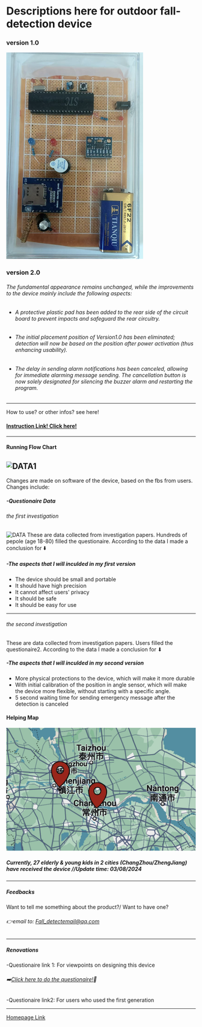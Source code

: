 
# Descriptions here for outdoor fall-detection device

 ### version 1.0
![DATA](DEV.png)    

 ### version 2.0
###### The fundamental appearance remains unchanged, while the improvements to the device mainly include the following aspects:

- ###### A protective plastic pad has been added to the rear side of the circuit board to prevent impacts and safeguard the rear circuitry.
- ######  The initial placement position of Version1.0 has been eliminated; detection will now be based on the position after power activation (thus enhancing usability). 
- ######  The delay in sending alarm notifications has been canceled, allowing for immediate alarming message sending. The cancellation button is now solely designated for silencing the buzzer alarm and restarting the program.

---

How to use? or other infos? see here!
#### [Instruction Link! Click here!](https://esperaa.github.io/WebextensionforAutome-/)

---

#### Running Flow Chart 
 ![DATA1]()
---



Changes are made on software of the device, based on the fbs from users.
Changes include: 






##### -Questionaire Data
###### the first investigation
![DATA](DATA1.png)
These are data collected from investigation papers. Hundreds of pepole (age 18-80) filled the questionaire. According to the data I made a conclusion for ⬇️

##### -The aspects that I will inculded in my first version
- The device should be small and portable 
- It should have high precision
- It cannot affect users' privacy
- It should be safe
- It should be easy for use
---
###### the second investigation
These are data collected from investigation papers. Users filled the questionaire2. According to the data I made a conclusion for ⬇



##### -The aspects that I will inculded in my second version
- More physical protections to the device, which will make it more durable
- With initial calibration of the position in angle sensor,
  which will make the device more flexible, without starting
  with a specific angle.
- 5 second waiting time for sending emergency message after the detection is canceled
#### Helping Map
![MAP](MAP3.png)

##### Currently, 27 elderly & young kids in 2 cities (ChangZhou/ZhengJiang) have received the device //Update time: 03/08/2024
---
##### Feedbacks
Want to tell me something about the product?/ Want to have one?
###### 👉email to: Fall_detectemail@qq.com
---

##### Renovations


-Questionaire link 1: For viewpoints on designing this device
###### ➡️[Click here to do the questionaire!](https://v.wjx.cn/vm/Q2Frjo2.aspx#)📝

-Questionaire link2: For users who used the first generation

---
[Homepage Link](esperaa.github.io/meaidevice/)



